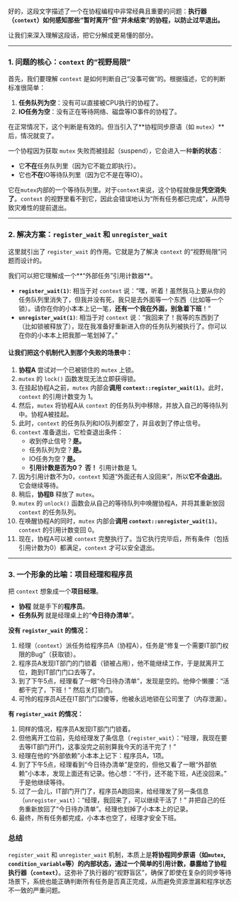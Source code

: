 好的，这段文字描述了一个在协程编程中非常经典且重要的问题：**执行器（`context`）如何感知那些“暂时离开”但“并未结束”的协程，以防止过早退出。**

让我们来深入理解这段话，把它分解成更易懂的部分。

---

### 1. 问题的核心：`context` 的“视野局限”

首先，我们要理解 `context` 是如何判断自己“没事可做”的。根据描述，它的判断标准很简单：

1.  **任务队列为空**：没有可以直接被CPU执行的协程了。
2.  **IO任务为空**：没有正在等待网络、磁盘等IO事件的协程了。

在正常情况下，这个判断是有效的。但当引入了**协程同步原语（如 `mutex`）**后，情况就变了。

一个协程因为获取 `mutex` 失败而被挂起（suspend），它会进入一种**新的状态**：
* 它**不在**任务队列里（因为它不能立即执行）。
* 它也**不在**IO等待队列里（因为它不是在等IO）。

它在`mutex`内部的一个等待队列里。对于`context`来说，这个协程就像是**凭空消失了**。`context` 的视野里看不到它，因此会错误地认为“所有任务都已完成”，从而导致灾难性的提前退出。

---

### 2. 解决方案：`register_wait` 和 `unregister_wait`

这里就引出了 `register_wait` 的作用。它就是为了解决 `context` 的“视野局限”问题而设计的。

我们可以把它理解成一个**“外部任务”引用计数器**。

* **`register_wait(1)`**: 相当于对 `context` 说：“嘿，听着！虽然我马上要从你的任务队列里消失了，但我并没有死，我只是去外面等一个东西（比如等一个锁）。请你在你的小本本上记一笔，**还有一个我在外面，别急着下班**！”
* **`unregister_wait(1)`**: 相当于对 `context` 说：“我回来了！我等的东西到了（比如锁被释放了），现在我准备好重新进入你的任务队列被执行了。你可以在你的小本本上把我那一笔划掉了。”

#### 让我们把这个机制代入到那个失败的场景中：

1.  **协程A** 尝试对一个已被锁住的 `mutex` 上锁。
2.  `mutex` 的 `lock()` 函数发现无法立即获得锁。
3.  在挂起协程A之前，`mutex` 内部会**调用 `context::register_wait(1)`**。此时，`context` 的引用计数变为 1。
4.  然后，`mutex` 将协程A从 `context` 的任务队列中移除，并放入自己的等待队列中。协程A被挂起。
5.  此时，`context` 的任务队列和IO队列都空了，并且收到了停止信号。
6.  `context` 准备退出，它检查退出条件：
    * 收到停止信号？**是。**
    * 任务队列为空？**是。**
    * IO任务为空？**是。**
    * **引用计数是否为0？** **否！** 引用计数是 1。
7.  因为引用计数不为0，`context` 知道“外面还有人没回来”，所以**它不会退出**。它会继续等待。
8.  稍后，**协程B** 释放了 `mutex`。
9.  `mutex` 的 `unlock()` 函数会从自己的等待队列中唤醒协程A，并将其重新放回 `context` 的任务队列。
10. 在唤醒协程A的同时，`mutex` 内部会**调用 `context::unregister_wait(1)`**。`context` 的引用计数变回 0。
11. 现在，协程A可以被 `context` 完整执行了。当它执行完毕后，所有条件（包括引用计数为0）都满足，`context` 才可以安全退出。

---

### 3. 一个形象的比喻：项目经理和程序员

把 `context` 想象成一个**项目经理**。

* **协程** 就是手下的**程序员**。
* **任务队列** 就是经理桌上的“**今日待办清单**”。

**没有 `register_wait` 的情况：**
1.  经理（`context`）派任务给程序员A（协程A），任务是“修复一个需要IT部门权限的Bug”（获取锁）。
2.  程序员A发现IT部门的门锁着（锁被占用），他不能继续工作，于是就离开工位，跑到IT部门门口去等了。
3.  到了下午5点，经理看了一眼“今日待办清单”，发现是空的。他伸个懒腰：“活都干完了，下班！” 然后关灯锁门。
4.  可怜的程序员A还在IT部门门口傻等，他被永远地锁在公司里了（内存泄漏）。

**有 `register_wait` 的情况：**
1.  同样的情况，程序员A发现IT部门门锁着。
2.  但他离开工位前，先给经理发了条信息（`register_wait`）：“经理，我现在要去等IT部门开门，这事没完之前别算我今天的活干完了！”
3.  经理在他的“外部依赖”小本本上记下：程序员A，1项。
4.  到了下午5点，经理看到“今日待办清单”是空的，但他又看了一眼“外部依赖”小本本，发现上面还有记录。他心想：“不行，还不能下班，A还没回来。” 于是他继续等待。
5.  过了一会儿，IT部门开门了，程序员A跑回来，给经理发了另一条信息（`unregister_wait`）：“经理，我回来了，可以继续干活了！” 并把自己的任务重新放回了“今日待办清单”。经理也划掉了小本本上的记录。
6.  最终，所有任务都完成，小本本也空了，经理才安全下班。

### 总结

`register_wait` 和 `unregister_wait` 机制，本质上是**将协程同步原语（如`mutex`, `condition_variable`等）的内部状态，通过一个简单的引用计数，暴露给了协程执行器（`context`）**。这弥补了执行器的“视野盲区”，确保了即使在复杂的同步等待场景下，系统也能正确判断所有任务是否真正完成，从而避免资源泄漏和程序状态不一致的严重问题。